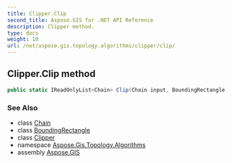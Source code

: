 ```yaml
---
title: Clipper.Clip
second_title: Aspose.GIS for .NET API Reference
description: Clipper method. 
type: docs
weight: 10
url: /net/aspose.gis.topology.algorithms/clipper/clip/
---
```

## Clipper.Clip method

```csharp
public static IReadOnlyList<Chain> Clip(Chain input, BoundingRectangle clipRect)
```

### See Also

* class [Chain](../../../aspose.gis.topology/chain/)
* class [BoundingRectangle](../../../aspose.gis.common/boundingrectangle/)
* class [Clipper](../)
* namespace [Aspose.Gis.Topology.Algorithms](../../clipper/)
* assembly [Aspose.GIS](../../../)


